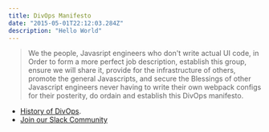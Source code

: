 ```yaml
---
title: DivOps Manifesto
date: "2015-05-01T22:12:03.284Z"
description: "Hello World"
---
```


> We the people, Javasript engineers who don't write actual UI code, in Order to form a more perfect job description, establish this group, ensure we will share it, provide for the infrastructure of others, promote the general Javascripts, and secure the Blessings of other Javascript engineers never having to write their own webpack configs for their posterity, do ordain and establish this DivOps manifesto.

- [History of DivOps](https://www.jonathancreamer.com/announcing-div-ops/).
- [Join our Slack Community](https://join.slack.com/t/divopsdevs/shared_invite/enQtOTcxMjQ5MzUxMjcwLWIwNGQzMmRjNjkwMWNjNmEyMjY0ZmRjNzRkNzgzMTgxNjJiNjNlZTg2MmIzYmQyOTg1MmEzOWJjMWZiN2IxMWE)
